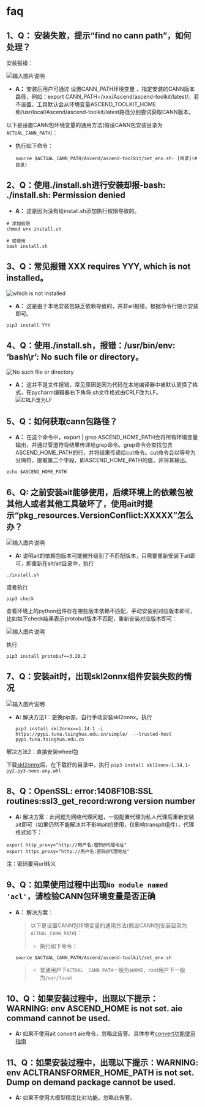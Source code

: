 # faq
## 1、Q： 安装失败，提示“find no cann path”，如何处理？

安装报错：

![输入图片说明](https://foruda.gitee.com/images/1686801650121824710/b64bf91e_9570626.png "屏幕截图")

- **A：** 安装后用户可通过 设置CANN_PATH环境变量 ，指定安装的CANN版本路径，例如：export CANN_PATH=/xxx/Ascend/ascend-toolkit/latest/。若不设置，工具默认会从环境变量ASCEND_TOOLKIT_HOME和/usr/local/Ascend/ascend-toolkit/latest路径分别尝试获取CANN版本。

以下是设置CANN包环境变量的通用方法(假设CANN包安装目录为`ACTUAL_CANN_PATH`)：
* 执行如下命令：

    ```
    source $ACTUAL_CANN_PATH/Ascend/ascend-toolkit/set_env.sh- [目录](#目录)
    ```

## 2、Q：使用./install.sh进行安装却报-bash: ./install.sh: Permission denied
- **A：** 这是因为没有给install.sh添加执行权限导致的。

```
# 添加权限
chmod u+x install.sh

# 或使用
bash install.sh
```


## 3、Q：常见报错 XXX requires YYY, which is not installed。
![which is not installed](https://foruda.gitee.com/images/1686645293870003179/234cf67c_8913618.png "屏幕截图")
- **A：** 这是由于本地安装包缺乏依赖导致的，并非ait报错，根据命令行提示安装即可。

```
pip3 install YYY
```

## 4、Q：使用./install.sh，报错：/usr/bin/env: ‘bash\r’: No such file or directory。 

![No such file or directory](https://foruda.gitee.com/images/1686645345634951894/08f7e806_8913618.png "屏幕截图")

- **A：** 这并不是文件报错，常见原因是因为代码在本地编译器中被默认更换了格式，在pycharm编辑器右下角将.sh文件格式由CRLF改为LF。
![CRLF改为LF](https://foruda.gitee.com/images/1686645370968699210/f44f04b3_8913618.png "屏幕截图")


## 5、Q：如何获取cann包路径？
- **A：** 在这个命令中，export | grep ASCEND_HOME_PATH会将所有环境变量输出，并通过管道符将结果传递给grep命令。grep命令会查找包含ASCEND_HOME_PATH的行，并将结果传递给cut命令。cut命令会以等号为分隔符，提取第二个字段，即ASCEND_HOME_PATH的值，并将其输出。

```
echo $ASCEND_HOME_PATH
```

## 6、Q: 之前安装ait能够使用，后续环境上的依赖包被其他人或者其他工具破坏了，使用ait时提示“pkg_resources.VersionConflict:XXXXX”怎么办？

![输入图片说明](https://foruda.gitee.com/images/1686886830863530517/53f5816a_9570626.png "屏幕截图")

- **A:** 说明ait的依赖包版本可能被升级到了不匹配版本，只需要重新安装下ait即可，即重新在ait/ait目录中，执行
```
./install.sh
```

或者执行
```
pip3 check
```
查看环境上的python组件存在哪些版本依赖不匹配，手动安装到对应版本即可，比如如下check结果表示protobuf版本不匹配，重新安装对应版本即可：

![输入图片说明](https://foruda.gitee.com/images/1686887221107606902/a0872e5b_9570626.png "屏幕截图")

执行
```
pip3 install protobuf==3.20.2
```

## 7、Q：安装ait时，出现skl2onnx组件安装失败的情况
![输入图片说明](https://foruda.gitee.com/images/1688461726292472393/721044b8_8277365.png "屏幕截图")
- **A:** 
解决方法1：更换pip源，自行手动安装skl2onnx。执行
    ```
    pip3 install skl2onnx==1.14.1 -i https://pypi.tuna.tsinghua.edu.cn/simple/  --trusted-host pypi.tuna.tsinghua.edu.cn
    ```

解决方法2：直接安装wheel包

下载[skl2onnx](https://pypi.tuna.tsinghua.edu.cn/packages/5e/59/0a47737c195da98d33f32073174b55ba4caca8b271fe85ec887463481f67/skl2onnx-1.14.1-py2.py3-none-any.whl)后，在下载好的目录中，执行
    ```
    pip3 install skl2onnx-1.14.1-py2.py3-none-any.whl
    ```

## 8、Q：OpenSSL: error:1408F10B:SSL routines:ssl3_get_record:wrong version number
- **A:** 
解决方案：此问题为网络代理问题，一般配置代理为私人代理后重新安装ait即可（如果仍然不能解决并不影响ait的使用，仅影响transplt组件），代理格式如下：
```
export http_proxy="http://用户名:密码@代理地址"
export https_proxy="http://用户名:密码@代理地址" 
```
注：密码要用url转义

## 9、Q：如果使用过程中出现`No module named 'acl'`，请检验CANN包环境变量是否正确
- **A：** 解决方案：
    > 以下是设置CANN包环境变量的通用方法(假设CANN包安装目录为`ACTUAL_CANN_PATH`)：
    >
    > * 执行如下命令：
    ```
    source $ACTUAL_CANN_PATH/Ascend/ascend-toolkit/set_env.sh
    ```
    > * 普通用户下`ACTUAL _CANN_PATH`一般为`$HOME`，root用户下一般为`/usr/local`

## 10、Q：如果安装过程中，出现以下提示：WARNING: env ASCEND_HOME is not set. aie command cannot be used.
- **A:** 如果不使用ait convert aie命令，忽略此告警。具体参考[convert功能使用指南](https://gitee.com/ascend/ait/tree/master/ait/components/convert)


## 11、Q：如果安装过程中，出现以下提示：WARNING: env ACLTRANSFORMER_HOME_PATH is not set. Dump on demand package cannot be used.
- **A:** 如果不使用大模型精度比对功能，忽略此告警。



  